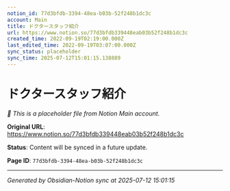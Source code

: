 ```yaml
---
notion_id: 77d3bfdb-3394-48ea-b03b-52f248b1dc3c
account: Main
title: ドクタースタッフ紹介
url: https://www.notion.so/77d3bfdb339448eab03b52f248b1dc3c
created_time: 2022-09-19T02:19:00.000Z
last_edited_time: 2022-09-19T03:07:00.000Z
sync_status: placeholder
sync_time: 2025-07-12T15:01:15.138889
---
```


# ドクタースタッフ紹介

*🔄 This is a placeholder file from Notion Main account.*

**Original URL**: https://www.notion.so/77d3bfdb339448eab03b52f248b1dc3c

**Status**: Content will be synced in a future update.

**Page ID**: `77d3bfdb-3394-48ea-b03b-52f248b1dc3c`

---

*Generated by Obsidian-Notion sync at 2025-07-12 15:01:15*
